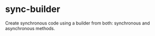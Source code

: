 sync-builder
============

Create synchronous code using a builder from both: synchronous and asynchronous methods.
